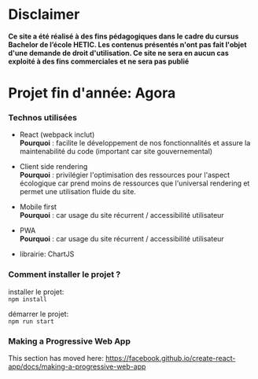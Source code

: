 # Disclaimer

**Ce site a été réalisé à des fins pédagogiques dans le cadre du cursus Bachelor de l’école HETIC. Les contenus présentés n'ont pas fait l'objet d'une demande de droit d'utilisation. Ce site ne sera en aucun cas exploité à des fins commerciales et ne sera pas publié**

# Projet fin d'année: Agora

### Technos utilisées

- React (webpack inclut)  
**Pourquoi** : facilite le développement de nos fonctionnalités et assure la maintenabilité du code (important car site gouvernemental)

- Client side rendering  
**Pourquoi** : privilégier l'optimisation des ressources pour l'aspect écologique car prend moins de ressources que l'universal rendering et permet une utilisation fluide du site.

- Mobile first  
**Pourquoi** : car usage du site récurrent / accessibilité utilisateur

- PWA  
**Pourquoi** : car usage du site récurrent / accessibilité utilisateur

- librairie: ChartJS

### Comment installer le projet ?

installer le projet:  
`npm install`

démarrer le projet:  
`npm run start`

### Making a Progressive Web App

This section has moved here: https://facebook.github.io/create-react-app/docs/making-a-progressive-web-app


